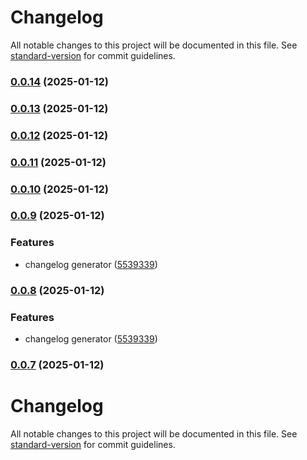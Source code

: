 # Changelog

All notable changes to this project will be documented in this file. See [standard-version](https://github.com/conventional-changelog/standard-version) for commit guidelines.

### [0.0.14](https://github.com/matheusrocha89/react-copytext/compare/v0.0.12...v0.0.14) (2025-01-12)

### [0.0.13](https://github.com/matheusrocha89/react-copytext/compare/v0.0.12...v0.0.13) (2025-01-12)

### [0.0.12](https://github.com/matheusrocha89/react-copytext/compare/v0.0.11...v0.0.12) (2025-01-12)

### [0.0.11](https://github.com/matheusrocha89/react-copytext/compare/v0.0.10...v0.0.11) (2025-01-12)

### [0.0.10](https://github.com/matheusrocha89/react-copytext/compare/v0.0.9...v0.0.10) (2025-01-12)

### [0.0.9](https://github.com/matheusrocha89/react-copytext/compare/v0.0.6...v0.0.9) (2025-01-12)


### Features

* changelog generator ([5539339](https://github.com/matheusrocha89/react-copytext/commit/553933932e1258fcac1204e1624bb29015f5ac64))

### [0.0.8](https://github.com/matheusrocha89/react-copytext/compare/v0.0.6...v0.0.8) (2025-01-12)


### Features

* changelog generator ([5539339](https://github.com/matheusrocha89/react-copytext/commit/553933932e1258fcac1204e1624bb29015f5ac64))

### [0.0.7](https://github.com/matheusrocha89/react-copytext/compare/v0.0.6...v0.0.7) (2025-01-12)

# Changelog

All notable changes to this project will be documented in this file. See [standard-version](https://github.com/conventional-changelog/standard-version) for commit guidelines.
